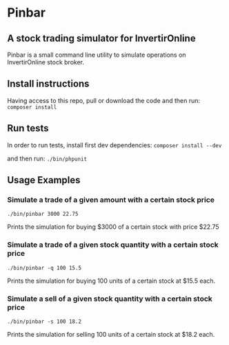 # Pinbar

## A stock trading simulator for InvertirOnline

Pinbar is a small command line utility to simulate operations on InvertirOnline stock broker.

## Install instructions

Having access to this repo, pull or download the code and then run: `composer install`

## Run tests

In order to run tests, install first dev dependencies: `composer install --dev`

and then run: `./bin/phpunit`

## Usage Examples

### Simulate a trade of a given amount with a certain stock price

`./bin/pinbar 3000 22.75`

Prints the simulation for buying $3000 of a certain stock with price $22.75

### Simulate a trade of a given stock quantity with a certain stock price

`./bin/pinbar -q 100 15.5`

Prints the simulation for buying 100 units of a certain stock at $15.5 each.

### Simulate a sell of a given stock quantity with a certain stock price

`./bin/pinbar -s 100 18.2`

Prints the simulation for selling 100 units of a certain stock at $18.2 each.
